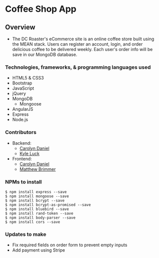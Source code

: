 # Coffee Shop App

## Overview
* The DC Roaster's eCommerce site is an online coffee store built using the MEAN stack. Users can register an account, login, and order delicious coffee to be delivered weekly. Each user's order info will be save in our MongoDB database. 


<!-- ![Coffee Shop](img/***********.png) -->



### Technologies, frameworks, & programming languages used
* HTML5 & CSS3
* Bootstrap
* JavaScript
* jQuery
* MongoDB
  * Mongoose
* AngularJS
* Express
* Node.js



### Contributors
* Backend:
  * [Carolyn Daniel](https://github.com/csdaniel17)
  * [Kyle Luck](https://github.com/kyleluck)
* Frontend:
  * [Carolyn Daniel](https://github.com/csdaniel17)
  * [Matthew Brimmer](https://github.com/mbrimmer83)  



### NPMs to install

```node
$ npm install express --save
$ npm install mongoose --save
$ npm install bcrypt --save
$ npm install bcrypt-as-promised --save
$ npm install bluebird --save
$ npm install rand-token --save
$ npm install body-parser --save
$ npm install cors --save
```


<!-- ### Live demo

[Check it out](*********) -->


### Updates to make
* Fix required fields on order form to prevent empty inputs
* Add payment using Stripe
